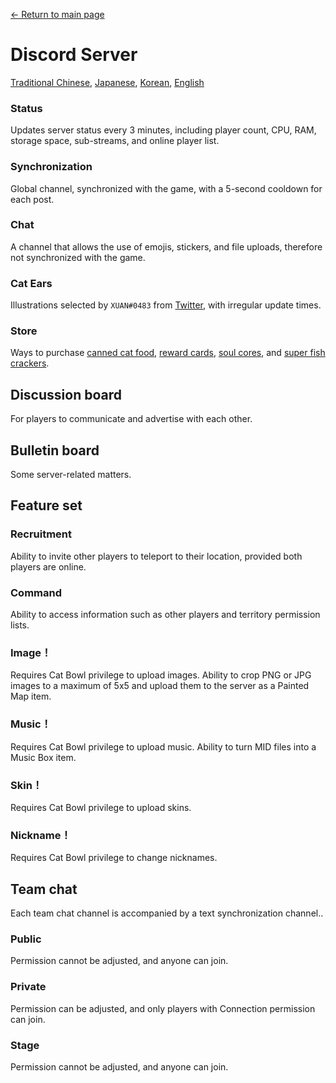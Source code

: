 [← Return to main page](../)
# Discord Server
[Traditional Chinese](https://discord.gg/utTBPy6yVM), [Japanese](https://discord.gg/JfbdJQDkHA), [Korean](https://discord.gg/f6p96sBrdS), [English](https://discord.gg/gg5SHp2vFv)

### Status
Updates server status every 3 minutes, including player count, CPU, RAM, storage space, sub-streams, and online player list.

### Synchronization
Global channel, synchronized with the game, with a 5-second cooldown for each post.

### Chat
A channel that allows the use of emojis, stickers, and file uploads, therefore not synchronized with the game.

### Cat Ears
Illustrations selected by `XUAN#0483` from [Twitter](https://twitter.com/amsrntk3), with irregular update times.

### Store
Ways to purchase [canned cat food](../item/canned_cat.md), [reward cards](../item/reward_card.md), [soul cores](../item/soul_core.md), and [super fish crackers](../item/super_fish_cracker.md).

## Discussion board
For players to communicate and advertise with each other.

## Bulletin board
Some server-related matters.

## Feature set
### Recruitment
Ability to invite other players to teleport to their location, provided both players are online.

### Command
Ability to access information such as other players and territory permission lists.

### Image！
Requires Cat Bowl privilege to upload images.
Ability to crop PNG or JPG images to a maximum of 5x5 and upload them to the server as a Painted Map item.

### Music！
Requires Cat Bowl privilege to upload music.
Ability to turn MID files into a Music Box item.

### Skin！
Requires Cat Bowl privilege to upload skins.

### Nickname！
Requires Cat Bowl privilege to change nicknames.

## Team chat
Each team chat channel is accompanied by a text synchronization channel..

### Public
Permission cannot be adjusted, and anyone can join.

### Private
Permission can be adjusted, and only players with Connection permission can join.

### Stage
Permission cannot be adjusted, and anyone can join.
